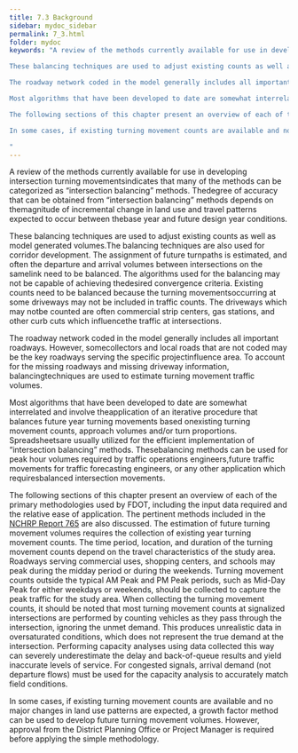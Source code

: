 ```yaml
---
title: 7.3 Background
sidebar: mydoc_sidebar
permalink: 7_3.html
folder: mydoc
keywords: "A review of the methods currently available for use in developing intersection turning movementsindicates that many of the methods can be categorized as “intersection balancing” methods. Thedegree of accuracy that can be obtained from “intersection balancing” methods depends on themagnitude of incremental change in land use and travel patterns expected to occur between thebase year and future design year conditions.

These balancing techniques are used to adjust existing counts as well as model generated volumes.The balancing techniques are also used for corridor development. The assignment of future turnpaths is estimated, and often the departure and arrival volumes between intersections on the samelink need to be balanced. The algorithms used for the balancing may not be capable of achieving thedesired convergence criteria. Existing counts need to be balanced because the turning movementsoccurring at some driveways may not be included in traffic counts. The driveways which may notbe counted are often commercial strip centers, gas stations, and other curb cuts which influencethe traffic at intersections.

The roadway network coded in the model generally includes all important roadways. However, somecollectors and local roads that are not coded may be the key roadways serving the specific projectinfluence area. To account for the missing roadways and missing driveway information, balancingtechniques are used to estimate turning movement traffic volumes.

Most algorithms that have been developed to date are somewhat interrelated and involve theapplication of an iterative procedure that balances future year turning movements based onexisting turning movement counts, approach volumes and/or turn proportions. Spreadsheetsare usually utilized for the efficient implementation of “intersection balancing” methods. Thesebalancing methods can be used for peak hour volumes required by traffic operations engineers,future traffic movements for traffic forecasting engineers, or any other application which requiresbalanced intersection movements.

The following sections of this chapter present an overview of each of the primary methodologies used by FDOT, including the input data required and the relative ease of application. The pertinent methods included in the NCHRP Report 765 are also discussed. The estimation of future turning movement volumes requires the collection of existing year turning movement counts. The time period, location, and duration of the turning movement counts depend on the travel characteristics of the study area. Roadways serving commercial uses, shopping centers, and schools may peak during the midday period or during the weekends. Turning movement counts outside the typical AM Peak and PM Peak periods, such as Mid-Day Peak for either weekdays or weekends, should be collected to capture the peak traffic for the study area. When collecting the turning movement counts, it should be noted that most turning movement counts at signalized intersections are performed by counting vehicles as they pass through the intersection, ignoring the unmet demand. This produces unrealistic data in oversaturated conditions, which does not represent the true demand at the intersection. Performing capacity analyses using data collected this way can severely underestimate the delay and back-of-queue results and yield inaccurate levels of service. For congested signals, arrival demand (not departure flows) must be used for the capacity analysis to accurately match field conditions.

In some cases, if existing turning movement counts are available and no major changes in land use patterns are expected, a growth factor method can be used to develop future turning movement volumes. However, approval from the District Planning Office or Project Manager is required before applying the simple methodology.

"
---
```


<style>
  div{text-align: justify;}
</style>

A review of the methods currently available for use in developing intersection turning movementsindicates that many of the methods can be categorized as “intersection balancing” methods. Thedegree of accuracy that can be obtained from “intersection balancing” methods depends on themagnitude of incremental change in land use and travel patterns expected to occur between thebase year and future design year conditions.

These balancing techniques are used to adjust existing counts as well as model generated volumes.The balancing techniques are also used for corridor development. The assignment of future turnpaths is estimated, and often the departure and arrival volumes between intersections on the samelink need to be balanced. The algorithms used for the balancing may not be capable of achieving thedesired convergence criteria. Existing counts need to be balanced because the turning movementsoccurring at some driveways may not be included in traffic counts. The driveways which may notbe counted are often commercial strip centers, gas stations, and other curb cuts which influencethe traffic at intersections.

The roadway network coded in the model generally includes all important roadways. However, somecollectors and local roads that are not coded may be the key roadways serving the specific projectinfluence area. To account for the missing roadways and missing driveway information, balancingtechniques are used to estimate turning movement traffic volumes.

Most algorithms that have been developed to date are somewhat interrelated and involve theapplication of an iterative procedure that balances future year turning movements based onexisting turning movement counts, approach volumes and/or turn proportions. Spreadsheetsare usually utilized for the efficient implementation of “intersection balancing” methods. Thesebalancing methods can be used for peak hour volumes required by traffic operations engineers,future traffic movements for traffic forecasting engineers, or any other application which requiresbalanced intersection movements.

The following sections of this chapter present an overview of each of the primary methodologies used by FDOT, including the input data required and the relative ease of application. The pertinent methods included in the <a href="https://onlinepubs.trb.org/onlinepubs/nchrp/nchrp_rpt_765.pdf" target="_blank">NCHRP Report 765</a> are also discussed. The estimation of future turning movement volumes requires the collection of existing year turning movement counts. The time period, location, and duration of the turning movement counts depend on the travel characteristics of the study area. Roadways serving commercial uses, shopping centers, and schools may peak during the midday period or during the weekends. Turning movement counts outside the typical AM Peak and PM Peak periods, such as Mid-Day Peak for either weekdays or weekends, should be collected to capture the peak traffic for the study area. When collecting the turning movement counts, it should be noted that most turning movement counts at signalized intersections are performed by counting vehicles as they pass through the intersection, ignoring the unmet demand. This produces unrealistic data in oversaturated conditions, which does not represent the true demand at the intersection. Performing capacity analyses using data collected this way can severely underestimate the delay and back-of-queue results and yield inaccurate levels of service. For congested signals, arrival demand (not departure flows) must be used for the capacity analysis to accurately match field conditions.

In some cases, if existing turning movement counts are available and no major changes in land use patterns are expected, a growth factor method can be used to develop future turning movement volumes. However, approval from the District Planning Office or Project Manager is required before applying the simple methodology.

